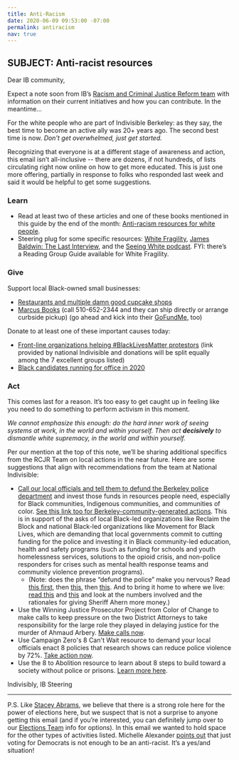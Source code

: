 ```yaml
---
title: Anti-Racism
date: 2020-06-09 09:53:00 -07:00
permalink: antiracism
nav: true
---
```


## SUBJECT: Anti-racist resources

Dear IB community,

Expect a note soon from IB’s [Racism and Criminal Justice Reform team](https://indivisibleberkeley.org/team/rcjr) with information on their current initiatives and how you can contribute. In the meantime...

For the white people who are part of Indivisible Berkeley: as they say, the best time to become an active ally was 20+ years ago. The second best time is now. *Don’t get overwhelmed, just get started.*

Recognizing that everyone is at a different stage of awareness and action, this email isn’t all-inclusive -- there are dozens, if not hundreds, of lists circulating right now online on how to get more educated. This is just one more offering, partially in response to folks who responded last week and said it would be helpful to get some suggestions.

### Learn

- Read at least two of these articles and one of these books mentioned in this guide by the end of the month: [Anti-racism resources for white people](http://bit.ly/ANTIRACISMRESOURCES). 
- Steering plug for some specific resources: [White Fragility](https://bookshop.org/books/white-fragility-why-it-s-so-hard-for-white-people-to-talk-about-racism/9780807047415), [James Baldwin: The Last Interview](https://bookshop.org/books/james-baldwin-the-last-interview-and-other-conversations/9781612194004), and the [Seeing White podcast](https://www.sceneonradio.org/seeing-white/).
FYI: there’s a Reading Group Guide available for White Fragility.

### Give

Support local Black-owned small businesses:
- [Restaurants and multiple damn good cupcake shops](https://docs.google.com/spreadsheets/d/1mTthE5lwqVnTCIm3iQtQXLyxwK-pc17cuCp--BhAYX8/htmlview)
- [Marcus Books](https://twitter.com/marcusbooks) (call 510-652-2344 and they can ship directly or arrange curbside pickup) (go ahead and kick into their [GoFundMe](https://www.gofundme.com/f/marcus-books-anniversary-fundraiser), too)

Donate to at least one of these important causes today:
- [Front-line organizations helping #BlackLivesMatter protestors](https://secure.actblue.com/donate/indivisible-blm) (link provided by national Indivisible and donations will be split equally among the 7 excellent groups listed)
- [Black candidates running for office in 2020](https://docs.google.com/spreadsheets/d/1CbQvcb2zdOvExajo8wWXcoOhqLiaxnlAoXAeFlLTxLk/edit)

### Act

This comes last for a reason. It’s too easy to get caught up in feeling like you need to do something to perform activism in this moment. 

*We cannot emphasize this enough: do the hard inner work of seeing systems at work, in the world and within yourself. Then act **decisively** to dismantle white supremacy, in the world and within yourself.*

Per our mention at the top of this note, we’ll be sharing additional specifics from the RCJR Team on local actions in the near future. Here are some suggestions that align with recommendations from the team at National Indivisible:

- [Call our local officials and tell them to defund the Berkeley police department](https://indivisible.org/defund-police-and-invest-black-communities) and invest those funds in resources people need, especially for Black communities, Indigenous communities, and communities of color. [See this link too for Berkeley-community-generated actions](https://linktr.ee/defundberkeleypd). This is in support of the asks of local Black-led organizations like Reclaim the Block and national Black-led organizations like Movement for Black Lives, which are demanding that local governments commit to cutting funding for the police and investing it in Black community-led education, health and safety programs (such as funding for schools and youth homelessness services, solutions to the opioid crisis, and non-police responders for crises such as mental health response teams and community violence prevention programs).
  - (Note: does the phrase “defund the police” make you nervous? Read [this first](https://www.axios.com/defund-police-black-lives-matter-7007efac-0b24-44e2-a45c-c7f180c17b2e.html), then [this](https://www.nytimes.com/2020/06/08/us/what-does-defund-police-mean.html), then [this](https://www.theatlantic.com/ideas/archive/2020/06/defund-police/612682/). And to bring it home to where we live: [read this](https://ebcitizen.com/2020/05/12/alameda-county-supes-approve-sheriffs-106m-funding-request-to-hire-deputies/) and [this](https://www.dailycal.org/2020/05/14/berkeley-city-council-discusses-a-budget-update-for-2021/) and look at the numbers involved and the rationales for giving Sheriff Ahern more money.)
- Use the Winning Justice Prosecutor Project from Color of Change to make calls to keep pressure on the two District Attorneys to take responsibility for the large role they played in delaying justice for the murder of Ahmaud Arbery. [Make calls now](https://act.colorofchange.org/call/new-page-make-your-demands-clear-call-das-barnhill-johnson/).
- Use Campaign Zero's 8 Can't Wait resource to demand your local officials enact 8 policies that research shows can reduce police violence by 72%. [Take action now](https://8cantwait.org/).
- Use the 8 to Abolition resource to learn about 8 steps to build toward a society without police or prisons. [Learn more here](https://www.8toabolition.com/).

Indivisibly,
IB Steering

________________

P.S. Like [Stacey Abrams](https://www.nytimes.com/2020/06/04/opinion/stacey-abrams-voting-floyd-protests.html), we believe that there is a strong role here for the power of elections here, but we suspect that is not a surprise to anyone getting this email (and if you’re interested, you can definitely jump over to our [Elections Team](https://indivisibleberkeley.org/team/elections) info for options). In this email we wanted to hold space for the other types of activities listed. Michelle Alexander [points out](https://www.nytimes.com/2020/06/08/opinion/george-floyd-protests-race.html) that just voting for Democrats is not enough to be an anti-racist. It’s a yes/and situation!